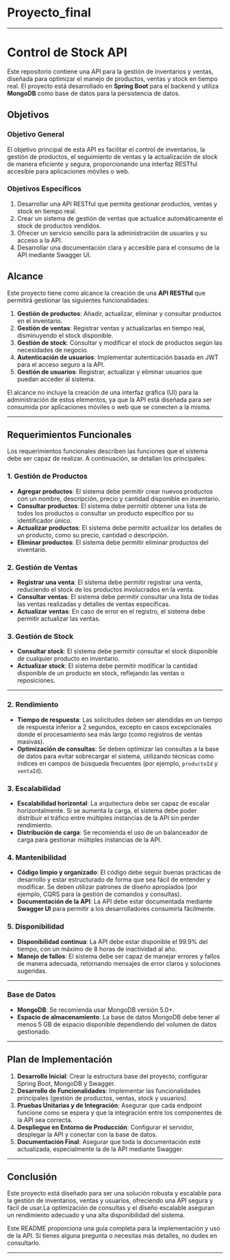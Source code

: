 # Proyecto_final

---

# Control de Stock API

Este repositorio contiene una API para la gestión de inventarios y ventas, diseñada para optimizar el manejo de productos, ventas y stock en tiempo real. El proyecto está desarrollado en **Spring Boot** para el backend y utiliza **MongoDB** como base de datos para la persistencia de datos.

## Objetivos

### Objetivo General

El objetivo principal de esta API es facilitar el control de inventarios, la gestión de productos, el seguimiento de ventas y la actualización de stock de manera eficiente y segura, proporcionando una interfaz RESTful accesible para aplicaciones móviles o web.

### Objetivos Específicos

1. Desarrollar una API RESTful que permita gestionar productos, ventas y stock en tiempo real.
2. Crear un sistema de gestión de ventas que actualice automáticamente el stock de productos vendidos.
3. Ofrecer un servicio sencillo para la administración de usuarios y su acceso a la API.
4. Desarrollar una documentación clara y accesible para el consumo de la API mediante Swagger UI.

## Alcance

Este proyecto tiene como alcance la creación de una **API RESTful** que permitirá gestionar las siguientes funcionalidades:

1. **Gestión de productos**: Añadir, actualizar, eliminar y consultar productos en el inventario.
2. **Gestión de ventas**: Registrar ventas y actualizarlas en tiempo real, disminuyendo el stock disponible.
3. **Gestión de stock**: Consultar y modificar el stock de productos según las necesidades de negocio.
4. **Autenticación de usuarios**: Implementar autenticación basada en JWT para el acceso seguro a la API.
5. **Gestión de usuarios**: Registrar, actualizar y eliminar usuarios que puedan acceder al sistema.

El alcance no incluye la creación de una interfaz gráfica (UI) para la administración de estos elementos, ya que la API está diseñada para ser consumida por aplicaciones móviles o web que se conecten a la misma.

---

## Requerimientos Funcionales

Los requerimientos funcionales describen las funciones que el sistema debe ser capaz de realizar. A continuación, se detallan los principales:

### 1. **Gestión de Productos**

- **Agregar productos**: El sistema debe permitir crear nuevos productos con un nombre, descripción, precio y cantidad disponible en inventario.
- **Consultar productos**: El sistema debe permitir obtener una lista de todos los productos o consultar un producto específico por su identificador único.
- **Actualizar productos**: El sistema debe permitir actualizar los detalles de un producto, como su precio, cantidad o descripción.
- **Eliminar productos**: El sistema debe permitir eliminar productos del inventario.

### 2. **Gestión de Ventas**

- **Registrar una venta**: El sistema debe permitir registrar una venta, reduciendo el stock de los productos involucrados en la venta.
- **Consultar ventas**: El sistema debe permitir consultar una lista de todas las ventas realizadas y detalles de ventas específicas.
- **Actualizar ventas**: En caso de error en el registro, el sistema debe permitir actualizar las ventas.
  
### 3. **Gestión de Stock**

- **Consultar stock**: El sistema debe permitir consultar el stock disponible de cualquier producto en inventario.
- **Actualizar stock**: El sistema debe permitir modificar la cantidad disponible de un producto en stock, reflejando las ventas o reposiciones.


---


### 2. **Rendimiento**

- **Tiempo de respuesta**: Las solicitudes deben ser atendidas en un tiempo de respuesta inferior a 2 segundos, excepto en casos excepcionales donde el procesamiento sea más largo (como registros de ventas masivas).
- **Optimización de consultas**: Se deben optimizar las consultas a la base de datos para evitar sobrecargar el sistema, utilizando técnicas como índices en campos de búsqueda frecuentes (por ejemplo, `productoId` y `ventaId`).

### 3. **Escalabilidad**

- **Escalabilidad horizontal**: La arquitectura debe ser capaz de escalar horizontalmente. Si se aumenta la carga, el sistema debe poder distribuir el tráfico entre múltiples instancias de la API sin perder rendimiento.
- **Distribución de carga**: Se recomienda el uso de un balanceador de carga para gestionar múltiples instancias de la API.

### 4. **Mantenibilidad**

- **Código limpio y organizado**: El código debe seguir buenas prácticas de desarrollo y estar estructurado de forma que sea fácil de entender y modificar. Se deben utilizar patrones de diseño apropiados (por ejemplo, CQRS para la gestión de comandos y consultas).
- **Documentación de la API**: La API debe estar documentada mediante **Swagger UI** para permitir a los desarrolladores consumirla fácilmente.

### 5. **Disponibilidad**

- **Disponibilidad continua**: La API debe estar disponible el 99.9% del tiempo, con un máximo de 8 horas de inactividad al año.
- **Manejo de fallos**: El sistema debe ser capaz de manejar errores y fallos de manera adecuada, retornando mensajes de error claros y soluciones sugeridas.

---

### Base de Datos

- **MongoDB**: Se recomienda usar MongoDB versión 5.0+.
- **Espacio de almacenamiento**: La base de datos MongoDB debe tener al menos 5 GB de espacio disponible dependiendo del volumen de datos gestionado.

---

## Plan de Implementación

1. **Desarrollo Inicial**: Crear la estructura base del proyecto, configurar Spring Boot, MongoDB y Swagger.
2. **Desarrollo de Funcionalidades**: Implementar las funcionalidades principales (gestión de productos, ventas, stock y usuarios).
3. **Pruebas Unitarias y de Integración**: Asegurar que cada endpoint funcione como se espera y que la integración entre los componentes de la API sea correcta.
4. **Despliegue en Entorno de Producción**: Configurar el servidor, desplegar la API y conectar con la base de datos.
5. **Documentación Final**: Asegurar que toda la documentación esté actualizada, especialmente la de la API mediante Swagger.

---

## Conclusión

Este proyecto está diseñado para ser una solución robusta y escalable para la gestión de inventarios, ventas y usuarios, ofreciendo una API segura y fácil de usar.La optimización de consultas y el diseño escalable aseguran un rendimiento adecuado y una alta disponibilidad del sistema.

Este README proporciona una guía completa para la implementación y uso de la API. Si tienes alguna pregunta o necesitas más detalles, no dudes en consultarlo.

--- 


